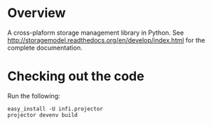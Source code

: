 Overview
========

A cross-plaform storage management library in Python.
See http://storagemodel.readthedocs.org/en/develop/index.html for the complete documentation.

Checking out the code
=====================

Run the following:

    easy_install -U infi.projector
    projector devenv build
